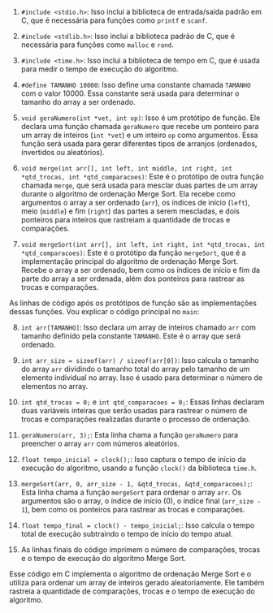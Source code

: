 1. `#include <stdio.h>`: Isso inclui a biblioteca de entrada/saída padrão em C, que é necessária para funções como `printf` e `scanf`.

2. `#include <stdlib.h>`: Isso inclui a biblioteca padrão de C, que é necessária para funções como `malloc` e `rand`.

3. `#include <time.h>`: Isso inclui a biblioteca de tempo em C, que é usada para medir o tempo de execução do algoritmo.

4. `#define TAMANHO 10000`: Isso define uma constante chamada `TAMANHO` com o valor 10000. Essa constante será usada para determinar o tamanho do array a ser ordenado.

5. `void geraNumero(int *vet, int op)`: Isso é um protótipo de função. Ele declara uma função chamada `geraNumero` que recebe um ponteiro para um array de inteiros (`int *vet`) e um inteiro `op` como argumentos. Essa função será usada para gerar diferentes tipos de arranjos (ordenados, invertidos ou aleatórios).

6. `void merge(int arr[], int left, int middle, int right, int *qtd_trocas, int *qtd_comparacoes)`: Este é o protótipo de outra função chamada `merge`, que será usada para mesclar duas partes de um array durante o algoritmo de ordenação Merge Sort. Ela recebe como argumentos o array a ser ordenado (`arr`), os índices de início (`left`), meio (`middle`) e fim (`right`) das partes a serem mescladas, e dois ponteiros para inteiros que rastreiam a quantidade de trocas e comparações.

7. `void mergeSort(int arr[], int left, int right, int *qtd_trocas, int *qtd_comparacoes)`: Este é o protótipo da função `mergeSort`, que é a implementação principal do algoritmo de ordenação Merge Sort. Recebe o array a ser ordenado, bem como os índices de início e fim da parte do array a ser ordenada, além dos ponteiros para rastrear as trocas e comparações.

As linhas de código após os protótipos de função são as implementações dessas funções. Vou explicar o código principal no `main`:

8. `int arr[TAMANHO]`: Isso declara um array de inteiros chamado `arr` com tamanho definido pela constante `TAMANHO`. Este é o array que será ordenado.

9. `int arr_size = sizeof(arr) / sizeof(arr[0])`: Isso calcula o tamanho do array `arr` dividindo o tamanho total do array pelo tamanho de um elemento individual no array. Isso é usado para determinar o número de elementos no array.

10. `int qtd_trocas = 0;` e `int qtd_comparacoes = 0;`: Essas linhas declaram duas variáveis inteiras que serão usadas para rastrear o número de trocas e comparações realizadas durante o processo de ordenação.

11. `geraNumero(arr, 3);`: Esta linha chama a função `geraNumero` para preencher o array `arr` com números aleatórios.

12. `float tempo_inicial = clock();`: Isso captura o tempo de início da execução do algoritmo, usando a função `clock()` da biblioteca `time.h`.

13. `mergeSort(arr, 0, arr_size - 1, &qtd_trocas, &qtd_comparacoes);`: Esta linha chama a função `mergeSort` para ordenar o array `arr`. Os argumentos são o array, o índice de início (0), o índice final (`arr_size - 1`), bem como os ponteiros para rastrear as trocas e comparações.

14. `float tempo_final = clock() - tempo_inicial;`: Isso calcula o tempo total de execução subtraindo o tempo de início do tempo atual.

15. As linhas finais do código imprimem o número de comparações, trocas e o tempo de execução do algoritmo Merge Sort.

Esse código em C implementa o algoritmo de ordenação Merge Sort e o utiliza para ordenar um array de inteiros gerado aleatoriamente. Ele também rastreia a quantidade de comparações, trocas e o tempo de execução do algoritmo.